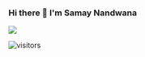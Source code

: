 ### Hi there 👋 I'm Samay Nandwana



<img src = "https://github-readme-stats.vercel.app/api?username=samaynandwana&&show_icons=true&title_color=ffffff&icon_color=bb2acf&text_color=daf7dc&bg_color=151515">

![visitors](https://visitor-badge.laobi.icu/badge?page_id=samaynandwana.samaynandwana)
